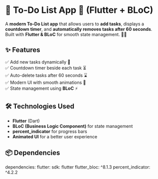 # 📌 To-Do List App 📝 (Flutter + BLoC)

A **modern To-Do List app** that allows users to **add tasks**, displays a **countdown timer**, and **automatically removes tasks after 60 seconds**. Built with **Flutter & BLoC** for smooth state management. 🚀✨  

## ✨ Features  
✅ Add new tasks dynamically 📝  
✅ Countdown timer beside each task ⏳  
✅ Auto-delete tasks after 60 seconds ⌛  
✅ Modern UI with smooth animations 🎨  
✅ State management using **BLoC** ⚡  

## 🛠️ Technologies Used  
- **Flutter** (Dart)  
- **BLoC (Business Logic Component)** for state management  
- **percent_indicator** for progress bars  
- **Animated UI** for a better user experience  

## 📦 Dependencies  
dependencies:
  flutter:
    sdk: flutter
  flutter_bloc: ^8.1.3
  percent_indicator: ^4.2.2
